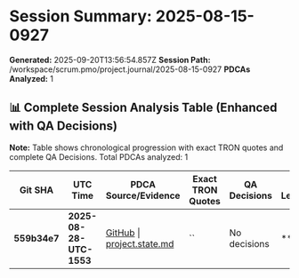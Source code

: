 # Session Summary: 2025-08-15-0927

**Generated:** 2025-09-20T13:56:54.857Z
**Session Path:** /workspace/scrum.pmo/project.journal/2025-08-15-0927
**PDCAs Analyzed:** 1

## **📊 Complete Session Analysis Table (Enhanced with QA Decisions)**

**Note:** Table shows chronological progression with exact TRON quotes and complete QA Decisions. Total PDCAs analyzed: 1

| **Git SHA** | **UTC Time** | **PDCA Source/Evidence** | **Exact TRON Quotes** | **QA Decisions** | **Key Learning/Achievement** |
|-------------|--------------|--------------------------|------------------------|------------------|-----------------------------|
| **559b34e7** | **2025-08-28-UTC-1553** | [GitHub](https://github.com/Cerulean-Circle-GmbH/Web4Articles/blob/dev/2025-09-19-UTC-1657/scrum.pmo/project.journal/2025-08-15-0927/project.state.md) \| [project.state.md](N/A) | `` | No decisions | **** |
